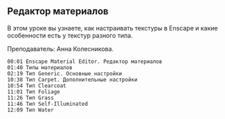 ## Редактор материалов

В этом уроке вы узнаете, как настраивать текстуры в Enscape и какие особенности есть у текстур разного типа.

Преподаватель: Анна Колесникова.

[](https://player.softculture.cc/embed/RVS/RVS_10.14.01_L5-4_Material_Editor)

``` chapters
00:01 Enscape Material Editor. Редактор материалов
01:40 Типы материалов
02:19 Тип Generic. Основные настройки
10:38 Тип Carpet. Дополнительные настройки
10:54 Тип Clearcoat
11:01 Тип Foliage
11:26 Тип Grass
11:46 Тип Self-Illuminated
12:09 Тип Water
```
